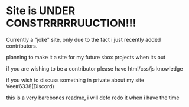 # Site is UNDER CONSTRRRRRUUCTION!!!
Currently a "joke" site, only due to the fact i just recently added contributors.

planning to make it a site for my future sbox projects when its out

if you are wishing to be a contributor please have html/css/js knowledge

if you wish to discuss something in private about my site Vee#6338(Discord)

this is a very barebones readme, i will defo redo it when i have the time
